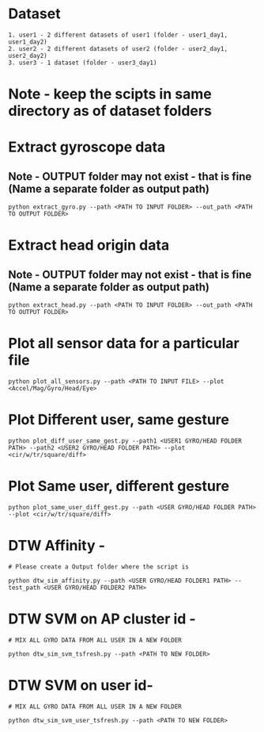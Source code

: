 # Dataset

    1. user1 - 2 different datasets of user1 (folder - user1_day1, user1_day2)
    2. user2 - 2 different datasets of user2 (folder - user2_day1, user2_day2)
    3. user3 - 1 dataset (folder - user3_day1)

# Note - keep the scipts in same directory as of dataset folders

# Extract gyroscope data

## Note - OUTPUT folder may not exist - that is fine (Name a separate folder as output path)

    python extract_gyro.py --path <PATH TO INPUT FOLDER> --out_path <PATH TO OUTPUT FOLDER>

# Extract head origin data

## Note - OUTPUT folder may not exist - that is fine (Name a separate folder as output path)

    python extract_head.py --path <PATH TO INPUT FOLDER> --out_path <PATH TO OUTPUT FOLDER>

# Plot all sensor data for a particular file

    python plot_all_sensors.py --path <PATH TO INPUT FILE> --plot <Accel/Mag/Gyro/Head/Eye>

# Plot Different user, same gesture

    python plot_diff_user_same_gest.py --path1 <USER1 GYRO/HEAD FOLDER PATH> --path2 <USER2 GYRO/HEAD FOLDER PATH> --plot <cir/w/tr/square/diff>

# Plot Same user, different gesture

    python plot_same_user_diff_gest.py --path <USER GYRO/HEAD FOLDER PATH> --plot <cir/w/tr/square/diff>

# DTW Affinity -

    # Please create a Output folder where the script is

    python dtw_sim_affinity.py --path <USER GYRO/HEAD FOLDER1 PATH> --test_path <USER GYRO/HEAD FOLDER2 PATH>

# DTW SVM on AP cluster id -

    # MIX ALL GYRO DATA FROM ALL USER IN A NEW FOLDER

    python dtw_sim_svm_tsfresh.py --path <PATH TO NEW FOLDER>

# DTW SVM on user id-

    # MIX ALL GYRO DATA FROM ALL USER IN A NEW FOLDER

    python dtw_sim_svm_user_tsfresh.py --path <PATH TO NEW FOLDER>
